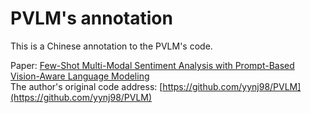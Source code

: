 # PVLM's annotation
This is a Chinese annotation to the PVLM's code.  

Paper: [Few-Shot Multi-Modal Sentiment Analysis with Prompt-Based Vision-Aware Language Modeling](https://ieeexplore.ieee.org/document/9859654/)  
The author's original code address: [https://github.com/yynj98/PVLM](https://github.com/yynj98/PVLM)  
